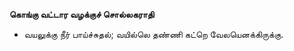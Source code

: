 **கொங்கு வட்டார வழக்குச் சொல்லகராதி**
- வயலுக்கு நீர் பாய்ச்சுதல்; வயில்லெ தண்ணி கட்றெ வேலயெனக்கிருக்கு.

